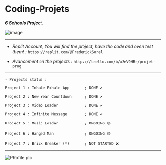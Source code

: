 # Coding-Projets
***6 Schools Project.***

![image](https://user-images.githubusercontent.com/93956198/142100344-b94f5b86-81d0-4b34-bb8d-f7aba2195135.png)

----------------------------------------------------------------------------------------------------------------------------------------------------------------------------------

- *Replit Account, You will find the project, have the code and even test them! :* ` https://replit.com/@FrederickSorel `

- *Avancement on the projects :* ` https://trello.com/b/xZeV9HRr/projet-prog `

---------------------------------------------------------------------------------------------------------------------------------------------------------------------------------
```
- Projects status :
 
Project 1 : Inhale Exhale App       ; DONE ✔️

Project 2 : New Year Countdown      ; DONE ✔️

Project 3 : Video Loader            ; DONE ✔️

Project 4 : Infinite Message        ; DONE ✔️

Project 5 : Music Loader            ; ONGOING 🟡

Project 6 : Hanged Man              ; ONGOING 🟡

Project 7 : Brick Breaker (*)       ; NOT STARTED ❌
```

---------------------------------------------------------------------------------------------------------------------------------------------------------------------------------

![PRofile pIc](https://user-images.githubusercontent.com/93956198/140847402-0b5dfbf9-b7f0-4729-aa45-74cac18fa2ec.jpg) 
